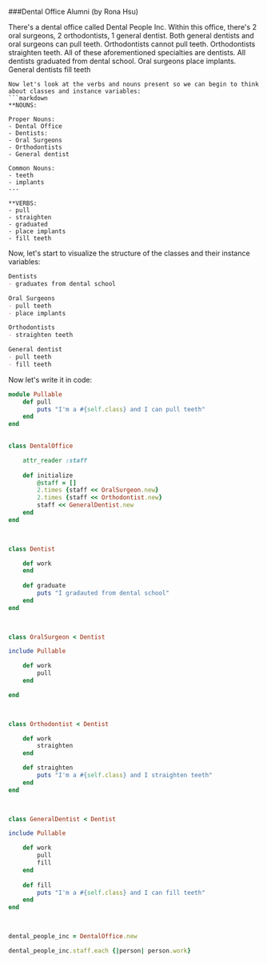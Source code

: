 ###Dental Office Alumni (by Rona Hsu)

There's a dental office called Dental People Inc. Within this office, there's 2 oral surgeons, 2 orthodontists, 1 general dentist. Both general dentists and oral surgeons can pull teeth. Orthodontists cannot pull teeth. Orthodontists straighten teeth. All of these aforementioned specialties are dentists. All dentists graduated from dental school. Oral surgeons place implants. General dentists fill teeth
```
Now let's look at the verbs and nouns present so we can begin to think about classes and instance variables:
```markdown
**NOUNS:

Proper Nouns:
- Dental Office
- Dentists:
- Oral Surgeons
- Orthodontists
- General dentist

Common Nouns:
- teeth
- implants
--- 

**VERBS:
- pull
- straighten
- graduated
- place implants
- fill teeth
```
Now, let's start to visualize the structure of the classes and their instance variables:
```markdown
Dentists
- graduates from dental school

Oral Surgeons
- pull teeth
- place implants

Orthodontists
- straighten teeth

General dentist
- pull teeth
- fill teeth
```

Now let's write it in code:
```ruby
module Pullable
	def pull
		puts "I'm a #{self.class} and I can pull teeth"
	end
end

  
class DentalOffice

	attr_reader :staff
	
	def initialize
		@staff = []
		2.times {staff << OralSurgeon.new}
		2.times {staff << Orthodontist.new}
		staff << GeneralDentist.new
	end
end

  

class Dentist

	def work
	end
	
	def graduate
		puts "I gradauted from dental school"
	end
end

  

class OralSurgeon < Dentist

include Pullable

	def work
		pull
	end

end

  

class Orthodontist < Dentist

	def work
		straighten
	end

	def straighten
		puts "I'm a #{self.class} and I straighten teeth"
	end
end

  

class GeneralDentist < Dentist

include Pullable

	def work
		pull
		fill
	end
	
	def fill
		puts "I'm a #{self.class} and I can fill teeth"
	end
end

  

dental_people_inc = DentalOffice.new

dental_people_inc.staff.each {|person| person.work}
```

